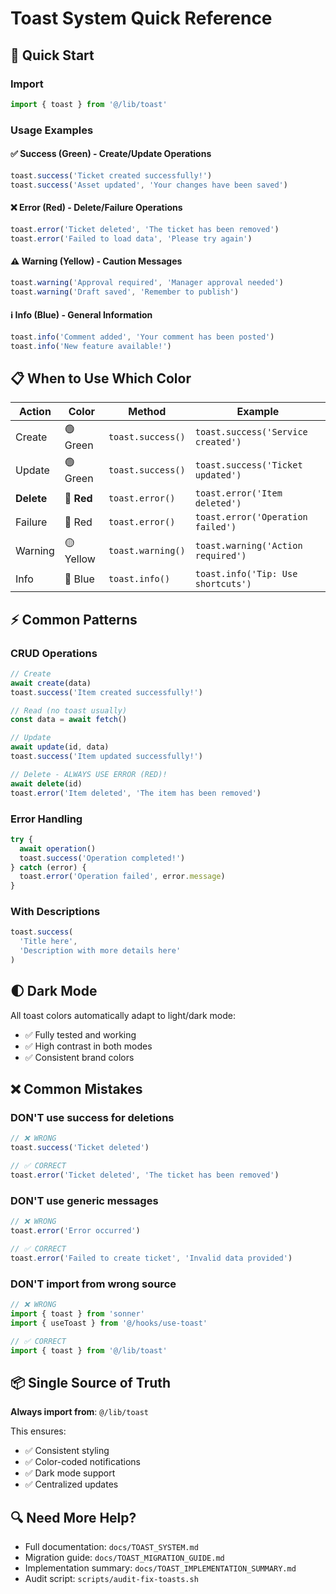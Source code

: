 # Toast System Quick Reference

## 🚀 Quick Start

### Import
```typescript
import { toast } from '@/lib/toast'
```

### Usage Examples

#### ✅ Success (Green) - Create/Update Operations
```typescript
toast.success('Ticket created successfully!')
toast.success('Asset updated', 'Your changes have been saved')
```

#### ❌ Error (Red) - Delete/Failure Operations
```typescript
toast.error('Ticket deleted', 'The ticket has been removed')
toast.error('Failed to load data', 'Please try again')
```

#### ⚠️ Warning (Yellow) - Caution Messages
```typescript
toast.warning('Approval required', 'Manager approval needed')
toast.warning('Draft saved', 'Remember to publish')
```

#### ℹ️ Info (Blue) - General Information
```typescript
toast.info('Comment added', 'Your comment has been posted')
toast.info('New feature available!')
```

## 📋 When to Use Which Color

| Action | Color | Method | Example |
|--------|-------|--------|---------|
| Create | 🟢 Green | `toast.success()` | `toast.success('Service created')` |
| Update | 🟢 Green | `toast.success()` | `toast.success('Ticket updated')` |
| **Delete** | 🔴 **Red** | `toast.error()` | `toast.error('Item deleted')` |
| Failure | 🔴 Red | `toast.error()` | `toast.error('Operation failed')` |
| Warning | 🟡 Yellow | `toast.warning()` | `toast.warning('Action required')` |
| Info | 🔵 Blue | `toast.info()` | `toast.info('Tip: Use shortcuts')` |

## ⚡ Common Patterns

### CRUD Operations
```typescript
// Create
await create(data)
toast.success('Item created successfully!')

// Read (no toast usually)
const data = await fetch()

// Update
await update(id, data)
toast.success('Item updated successfully!')

// Delete - ALWAYS USE ERROR (RED)!
await delete(id)
toast.error('Item deleted', 'The item has been removed')
```

### Error Handling
```typescript
try {
  await operation()
  toast.success('Operation completed!')
} catch (error) {
  toast.error('Operation failed', error.message)
}
```

### With Descriptions
```typescript
toast.success(
  'Title here',
  'Description with more details here'
)
```

## 🌓 Dark Mode

All toast colors automatically adapt to light/dark mode:
- ✅ Fully tested and working
- ✅ High contrast in both modes
- ✅ Consistent brand colors

## ❌ Common Mistakes

### DON'T use success for deletions
```typescript
// ❌ WRONG
toast.success('Ticket deleted')

// ✅ CORRECT
toast.error('Ticket deleted', 'The ticket has been removed')
```

### DON'T use generic messages
```typescript
// ❌ WRONG
toast.error('Error occurred')

// ✅ CORRECT
toast.error('Failed to create ticket', 'Invalid data provided')
```

### DON'T import from wrong source
```typescript
// ❌ WRONG
import { toast } from 'sonner'
import { useToast } from '@/hooks/use-toast'

// ✅ CORRECT
import { toast } from '@/lib/toast'
```

## 📦 Single Source of Truth

**Always import from**: `@/lib/toast`

This ensures:
- ✅ Consistent styling
- ✅ Color-coded notifications
- ✅ Dark mode support
- ✅ Centralized updates

## 🔍 Need More Help?

- Full documentation: `docs/TOAST_SYSTEM.md`
- Migration guide: `docs/TOAST_MIGRATION_GUIDE.md`
- Implementation summary: `docs/TOAST_IMPLEMENTATION_SUMMARY.md`
- Audit script: `scripts/audit-fix-toasts.sh`
